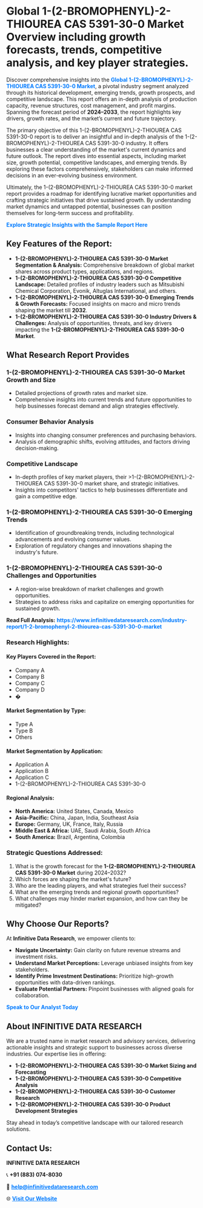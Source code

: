 <h1>Global 1-(2-BROMOPHENYL)-2-THIOUREA CAS 5391-30-0 Market Overview including growth forecasts, trends, competitive analysis, and key player strategies.</h1>
<p>
Discover comprehensive insights into the 
<a href="https://www.infinitivedataresearch.com/industry-report/1-2-bromophenyl-2-thiourea-cas-5391-30-0-market" rel="dofollow" style="color: #007BFF; text-decoration: none;"><strong>Global 1-(2-BROMOPHENYL)-2-THIOUREA CAS 5391-30-0 Market</strong></a>, a pivotal industry segment analyzed through its historical development, emerging trends, growth prospects, and competitive landscape. This report offers an in-depth analysis of production capacity, revenue structures, cost management, and profit margins. Spanning the forecast period of <strong>2024–2033</strong>, the report highlights key drivers, growth rates, and the market’s current and future trajectory.
</p>
<p>
The primary objective of this 1-(2-BROMOPHENYL)-2-THIOUREA CAS 5391-30-0 report is to deliver an insightful and in-depth analysis of the 1-(2-BROMOPHENYL)-2-THIOUREA CAS 5391-30-0 industry. It offers businesses a clear understanding of the market's current dynamics and future outlook. The report dives into essential aspects, including market size, growth potential, competitive landscapes, and emerging trends. By exploring these factors comprehensively, stakeholders can make informed decisions in an ever-evolving business environment.
</p>
<p>
Ultimately, the 1-(2-BROMOPHENYL)-2-THIOUREA CAS 5391-30-0 market report provides a roadmap for identifying lucrative market opportunities and crafting strategic initiatives that drive sustained growth. By understanding market dynamics and untapped potential, businesses can position themselves for long-term success and profitability.
</p>
<p>
<a href="https://www.infinitivedataresearch.com/request-sample/reportId=103381" style="color: #007BFF; text-decoration: none;"><strong>Explore Strategic Insights with the Sample Report Here</strong></a>
</p>

<h2>Key Features of the Report:</h2>
<ul>
<li><strong>1-(2-BROMOPHENYL)-2-THIOUREA CAS 5391-30-0 Market Segmentation & Analysis:</strong> Comprehensive breakdown of global market shares across product types, applications, and regions.</li>
<li><strong>1-(2-BROMOPHENYL)-2-THIOUREA CAS 5391-30-0 Competitive Landscape:</strong> Detailed profiles of industry leaders such as Mitsubishi Chemical Corporation, Evonik, Altuglas International, and others.</li>
<li><strong>1-(2-BROMOPHENYL)-2-THIOUREA CAS 5391-30-0 Emerging Trends & Growth Forecasts:</strong> Focused insights on macro and micro trends shaping the market till <strong>2032</strong>.</li>
<li><strong>1-(2-BROMOPHENYL)-2-THIOUREA CAS 5391-30-0 Industry Drivers & Challenges:</strong> Analysis of opportunities, threats, and key drivers impacting the <strong>1-(2-BROMOPHENYL)-2-THIOUREA CAS 5391-30-0 Market</strong>.</li>
</ul>

<h2>What Research Report Provides</h2>
<h3>1-(2-BROMOPHENYL)-2-THIOUREA CAS 5391-30-0 Market Growth and Size</h3>
<ul>
<li>Detailed projections of growth rates and market size.</li>
<li>Comprehensive insights into current trends and future opportunities to help businesses forecast demand and align strategies effectively.</li>
</ul>

<h3>Consumer Behavior Analysis</h3>
<ul>
<li>Insights into changing consumer preferences and purchasing behaviors.</li>
<li>Analysis of demographic shifts, evolving attitudes, and factors driving decision-making.</li>
</ul>

<h3>Competitive Landscape</h3>
<ul>
<li>In-depth profiles of key market players, their >1-(2-BROMOPHENYL)-2-THIOUREA CAS 5391-30-0 market share, and strategic initiatives.</li>
<li>Insights into competitors' tactics to help businesses differentiate and gain a competitive edge.</li>
</ul>

<h3>1-(2-BROMOPHENYL)-2-THIOUREA CAS 5391-30-0 Emerging Trends</h3>
<ul>
<li>Identification of groundbreaking trends, including technological advancements and evolving consumer values.</li>
<li>Exploration of regulatory changes and innovations shaping the industry's future.</li>
</ul>

<h3>1-(2-BROMOPHENYL)-2-THIOUREA CAS 5391-30-0 Challenges and Opportunities</h3>
<ul>
<li>A region-wise breakdown of market challenges and growth opportunities.</li>
<li>Strategies to address risks and capitalize on emerging opportunities for sustained growth.</li>
</ul>
<p><strong>Read Full Analysis:</strong> <a href="https://www.infinitivedataresearch.com/industry-report/1-2-bromophenyl-2-thiourea-cas-5391-30-0-market" rel="dofollow" style="color: #007BFF; text-decoration: none;"><strong>https://www.infinitivedataresearch.com/industry-report/1-2-bromophenyl-2-thiourea-cas-5391-30-0-market</strong></a></p>
<h3>Research Highlights:</h3>
<h4>Key Players Covered in the Report:</h4>
<ul><li>Company A</li><li>Company B</li><li>Company C</li><li>Company D</li><li>�</li></ul>
<h4>Market Segmentation by Type:</h4>
<ul><li>Type A</li><li>Type B</li><li>Others</li></ul>
<h4>Market Segmentation by Application:</h4>
<ul><li>Application A</li><li>Application B</li><li>Application C</li><li>1-(2-BROMOPHENYL)-2-THIOUREA CAS 5391-30-0</li></ul>

<h4>Regional Analysis:</h4>
<ul>
<li><strong>North America:</strong> United States, Canada, Mexico</li>
<li><strong>Asia-Pacific:</strong> China, Japan, India, Southeast Asia</li>
<li><strong>Europe:</strong> Germany, UK, France, Italy, Russia</li>
<li><strong>Middle East & Africa:</strong> UAE, Saudi Arabia, South Africa</li>
<li><strong>South America:</strong> Brazil, Argentina, Colombia</li>
</ul>

<h3>Strategic Questions Addressed:</h3>
<ol>
<li>What is the growth forecast for the <strong>1-(2-BROMOPHENYL)-2-THIOUREA CAS 5391-30-0 Market</strong> during 2024–2032?</li>
<li>Which forces are shaping the market's future?</li>
<li>Who are the leading players, and what strategies fuel their success?</li>
<li>What are the emerging trends and regional growth opportunities?</li>
<li>What challenges may hinder market expansion, and how can they be mitigated?</li>
</ol>

<h2>Why Choose Our Reports?</h2>
<p>At <strong>Infinitive Data Research</strong>, we empower clients to:</p>
<ul>
<li><strong>Navigate Uncertainty:</strong> Gain clarity on future revenue streams and investment risks.</li>
<li><strong>Understand Market Perceptions:</strong> Leverage unbiased insights from key stakeholders.</li>
<li><strong>Identify Prime Investment Destinations:</strong> Prioritize high-growth opportunities with data-driven rankings.</li>
<li><strong>Evaluate Potential Partners:</strong> Pinpoint businesses with aligned goals for collaboration.</li>
</ul>
<p><a href="https://www.infinitivedataresearch.com/industry-report/1-2-bromophenyl-2-thiourea-cas-5391-30-0-market" rel="dofollow" style="color: #007BFF; text-decoration: none;"><strong>Speak to Our Analyst Today</strong></a></p>

<h2>About INFINITIVE DATA RESEARCH</h2>
<p>We are a trusted name in market research and advisory services, delivering actionable insights and strategic support to businesses across diverse industries. Our expertise lies in offering:</p>
<ul>
<li><strong>1-(2-BROMOPHENYL)-2-THIOUREA CAS 5391-30-0 Market Sizing and Forecasting</strong></li>
<li><strong>1-(2-BROMOPHENYL)-2-THIOUREA CAS 5391-30-0 Competitive Analysis</strong></li>
<li><strong>1-(2-BROMOPHENYL)-2-THIOUREA CAS 5391-30-0 Customer Research</strong></li>
<li><strong>1-(2-BROMOPHENYL)-2-THIOUREA CAS 5391-30-0 Product Development Strategies</strong></li>
</ul>
<p>Stay ahead in today’s competitive landscape with our tailored research solutions.</p>

<h2>Contact Us:</h2>
<p><strong>INFINITIVE DATA RESEARCH</strong></p>
<p>📞 <strong>+91 (883) 074-8030</strong></p>
<p>📧 <strong><a href="mailto:help@infinitivedataresearch.com" style="color: #007BFF;">help@infinitivedataresearch.com</a></strong></p>
<p>🌐 <strong><a href="https://www.infinitivedataresearch.com" rel="dofollow" style="color: #007BFF;">Visit Our Website</a></strong></p>